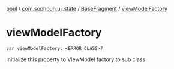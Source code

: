[poul](../../index.md) / [com.sophoun.ui_state](../index.md) / [BaseFragment](index.md) / [viewModelFactory](./view-model-factory.md)

# viewModelFactory

`var viewModelFactory: <ERROR CLASS>?`

Initialize this property to ViewModel factory to sub class

